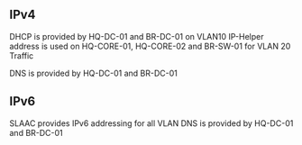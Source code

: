 ## IPv4
DHCP is provided by HQ-DC-01 and BR-DC-01 on VLAN10
IP-Helper address is used on HQ-CORE-01, HQ-CORE-02 and BR-SW-01 for VLAN 20 Traffic

DNS is provided by HQ-DC-01 and BR-DC-01
## IPv6
SLAAC provides IPv6 addressing for all VLAN
DNS is provided by HQ-DC-01 and BR-DC-01